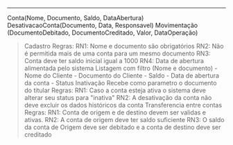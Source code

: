 ----
Conta(Nome, Documento, Saldo, DataAbertura)
DesativacaoConta(Documento, Data, Responsavel)
Movimentação (DocumentoDebitado, DocumentoCreditado, Valor, DataOperação)

> Cadastro
    Regras:
        RN1: Nome e documento são obrigatórios
        RN2: Não é permitida mais de uma conta para um mesmo documento
        RN3: Conta deve ter saldo inicial igual a 1000
        RN4: Data de abertura alimentada pelo sistema
> Listagem com filtro (Nome e documento)
    - Nome do Cliente
    - Documento do Cliente
    - Saldo
    - Data de abertura da conta
    - Status
> Inativação
    Recebe como parametro o documento do titular
    Regras: 
        RN1: Caso a conta esteja ativa o sistema deve alterar seu status para "inativa"
        RN2: A desativação da conta não deve excluir os dados históricos da conta
> Transferencia entre contas
    Regras:
        RN1: Conta de origem e de destino devem ser validas e ativas.
        RN2: A conta de origem deve ter saldo suficiente
        RN3: O saldo da conta de Origem deve ser debitado e a conta de destino deve ser creditado

 

